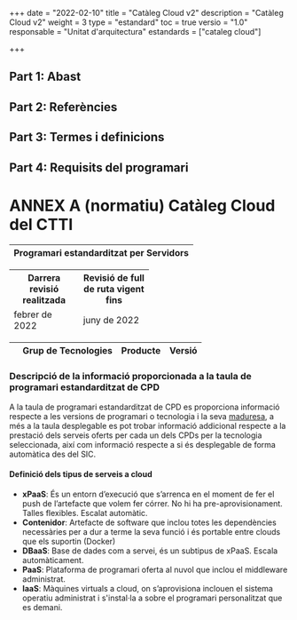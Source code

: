 +++
date        = "2022-02-10"
title       = "Catàleg Cloud v2"
description = "Catàleg Cloud v2"
weight		= 3
type = "estandard"
toc         = true
versio      = "1.0"
responsable = "Unitat d'arquitectura"
estandards =  ["cataleg cloud"]

+++
## Part 1: Abast

## Part 2: Referències 

## Part 3: Termes i definicions

## Part 4: Requisits del programari

# ANNEX A (normatiu) Catàleg Cloud del CTTI
<link rel="stylesheet" type="text/css" href="https://cdn.datatables.net/1.10.18/css/jquery.dataTables.min.css">
<link rel="stylesheet" type="text/css" href="https://cdn.datatables.net/responsive/2.2.2/css/responsive.dataTables.min.css">
<link rel="stylesheet" type="text/css" href="https://canigo.ctti.gencat.cat/drafts/catalegCloud/tableStyle.css">
<script type="text/javascript" language="javascript" src="https://code.jquery.com/jquery-3.3.1.js"></script>
<script type="text/javascript" language="javascript" src="https://cdn.datatables.net/1.10.18/js/jquery.dataTables.min.js"></script>
<script type="text/javascript" language="javascript" src="https://cdn.datatables.net/responsive/2.2.2/js/dataTables.responsive.min.js"></script>


<font size="20">
<table id="Titol_CPD" class="display" style="width:100%">
        <thead>
	    <tr>
            <th  colspan="8" align="center" style="font-weight:bold">Programari estandarditzat per Servidors</th>
        </tr>
 </thead>
</table>
</font>

<table id="Revisio" class="display" style="width:50%" align="center">
<thead>
<tr>
<th>Darrera revisió realitzada</th>
<th>Revisió de full de ruta vigent fins</th>
</tr>
<tr>
<td>febrer de 2022 </td>
<td>juny de 2022</td>
</tr>
</thead>
</table>

<table id="catalegCloud" class="display" style="width:100%">
        <thead>
            <tr>
                <th></th>
                <th>Grup de Tecnologies</th>
                <th>Producte</th>
                <th>Versió</th>
            </tr>
        </thead>
</table>

<script>
// Funció que dona format a la taula interna del Full de Ruta de CPD
function formatCPD(d) {
    // `d` is the original data object for the row
    return '<table cellpadding="7" cellspacing="1" style="padding-left:50px;border-collapse:collapse;width:100%">'+
        '<tr>'+
            '<th width="16%">CPD</th>'+
            '<th colspan="2" width="21%"><div align="center">CPD1</div></th>'+
            '<th colspan="2" width="21%"><div align="center">CPD2</div></th>'+
            '<th width="21%"><div align="center">CPD3</div></th>'+
            '<th width="21%"><div align="center">CPD4</div></th>'+
        '</tr>'+
        '<tr>'+
            '<th>Plataforma</th>'+
            '<td align="center"><img src="../catalegCloud/swarm.png" width="20"></td>'+
            '<td align="center"><img src="../catalegCloud/kubernetes.png" width="20"></td>'+
            '<td align="center"><img src="../catalegCloud/kubernetes.png" width="20"></td>'+
            '<td align="center"><img src="../catalegCloud/openShift.png" width="20"></td>'+
            '<td align="center"><img src="../catalegCloud/openShift.png" width="20"><img src="../catalegCloud/istio.png" height="20"></td>'+
            '<td align="center"><img src="../catalegCloud/openShift.png" width="20"><img src="../catalegCloud/istio.png" height="20"></td>'+
        '</tr>'+
        '<tr>'+
            '<th style="border: 1px solid rgb(165, 165, 165);">Cloud Privat</th>'+
            '<td align="center">'+d.cpd1swarm+'</td>'+
            '<td align="center">'+d.cpd1kubernetes+'</td>'+
            '<td align="center">'+d.cpd2kubernetes+'</td>'+
            '<td align="center">'+d.cpd2openshift+'</td>'+
            '<td align="center">'+d.cpd3openshift+'</td>'+
            '<td align="center">'+d.cpd4openshift+'</td>'+
        '</tr>'+
        '<tr>'+
            '<th style="border: 1px solid rgb(165, 165, 165);">Talles</th>'+
            '<td>'+
                '<table class="talles">'+
                    '<tr align="center">'+
                        '<td colspan="3"><strong>S</strong></th>'+
                        '<td colspan="3"><strong>M</strong></th>'+
                        '<td colspan="3"><strong>L</strong></th>'+
                        '<td colspan="3"><strong>XL</strong></th>'+
                    '</tr>'+
                    '<tr align="center">'+
                        '<td><strong>RAM</strong></th>'+
                        '<td><strong>CPU</strong></th>'+
                        '<td><strong>DISC</strong></th>'+
                        '<td><strong>RAM</strong></th>'+
                        '<td><strong>CPU</strong></th>'+
                        '<td><strong>DISC</strong></th>'+
                        '<td><strong>RAM</strong></th>'+
                        '<td><strong>CPU</strong></th>'+
                        '<td><strong>DISC</strong></th>'+
                        '<td><strong>RAM</strong></th>'+
                        '<td><strong>CPU</strong></th>'+
                        '<td><strong>DISC</strong></th>'+
                    '</tr>'+
                    '<tr align="center">'+
                        '<td>512</td>'+
                        '<td>500</td>'+
                        '<td>10</td>'+
                        '<td>1024</td>'+
                        '<td>1000</td>'+
                        '<td>10</td>'+
                        '<td>2048</td>'+
                        '<td>1500</td>'+
                        '<td>10</td>'+
                        '<td>-</td>'+
                        '<td>-</td>'+
                        '<td>-</td>'+
                    '</tr>'+
                '</table>'+
            '</td>'+
            '<td>'+
                '<table class="talles">'+
                    '<tr align="center">'+
                        '<td colspan="3"><strong>S</strong></th>'+
                        '<td colspan="3"><strong>M</strong></th>'+
                        '<td colspan="3"><strong>L</strong></th>'+
                        '<td colspan="3"><strong>XL</strong></th>'+
                    '</tr>'+
                    '<tr align="center">'+
                        '<td><strong>RAM</strong></th>'+
                        '<td><strong>CPU</strong></th>'+
                        '<td><strong>DISC</strong></th>'+
                        '<td><strong>RAM</strong></th>'+
                        '<td><strong>CPU</strong></th>'+
                        '<td><strong>DISC</strong></th>'+
                        '<td><strong>RAM</strong></th>'+
                        '<td><strong>CPU</strong></th>'+
                        '<td><strong>DISC</strong></th>'+
                        '<td><strong>RAM</strong></th>'+
                        '<td><strong>CPU</strong></th>'+
                        '<td><strong>DISC</strong></th>'+
                    '</tr>'+
                    '<tr align="center">'+
                        '<td>256</td>'+
                        '<td>250</td>'+
                        '<td>4</td>'+
                        '<td>512</td>'+
                        '<td>500</td>'+
                        '<td>4</td>'+
                        '<td>1024</td>'+
                        '<td>1000</td>'+
                        '<td>4</td>'+
                        '<td>2048</td>'+
                        '<td>2000</td>'+
                        '<td>4</td>'+
                    '</tr>'+
                '</table>'+
            '</td>'+
            '<td>'+
                '<table class="talles">'+
                    '<tr align="center">'+
                        '<td colspan="3"><strong>S</strong></th>'+
                        '<td colspan="3"><strong>M</strong></th>'+
                        '<td colspan="3"><strong>L</strong></th>'+
                        '<td colspan="3"><strong>XL</strong></th>'+
                    '</tr>'+
                    '<tr align="center">'+
                        '<td><strong>RAM</strong></th>'+
                        '<td><strong>CPU</strong></th>'+
                        '<td><strong>DISC</strong></th>'+
                        '<td><strong>RAM</strong></th>'+
                        '<td><strong>CPU</strong></th>'+
                        '<td><strong>DISC</strong></th>'+
                        '<td><strong>RAM</strong></th>'+
                        '<td><strong>CPU</strong></th>'+
                        '<td><strong>DISC</strong></th>'+
                        '<td><strong>RAM</strong></th>'+
                        '<td><strong>CPU</strong></th>'+
                        '<td><strong>DISC</strong></th>'+
                    '</tr>'+
                    '<tr align="center">'+
                        '<td>256</td>'+
                        '<td>62</td>'+
                        '<td>*</td>'+
                        '<td>521</td>'+
                        '<td>125</td>'+
                        '<td>*</td>'+
                        '<td>1024</td>'+
                        '<td>250</td>'+
                        '<td>*</td>'+
                        '<td>2048</td>'+
                        '<td>500</td>'+
                        '<td>*</td>'+
                    '</tr>'+
                '</table>'+
            '</td>'+
            '<td>'+
                '<table class="talles">'+
                    '<tr align="center">'+
                        '<td colspan="3"><strong>S</strong></th>'+
                        '<td colspan="3"><strong>M</strong></th>'+
                        '<td colspan="3"><strong>L</strong></th>'+
                        '<td colspan="3"><strong>XL</strong></th>'+
                    '</tr>'+
                    '<tr align="center">'+
                        '<td><strong>RAM</strong></th>'+
                        '<td><strong>CPU</strong></th>'+
                        '<td><strong>DISC</strong></th>'+
                        '<td><strong>RAM</strong></th>'+
                        '<td><strong>CPU</strong></th>'+
                        '<td><strong>DISC</strong></th>'+
                        '<td><strong>RAM</strong></th>'+
                        '<td><strong>CPU</strong></th>'+
                        '<td><strong>DISC</strong></th>'+
                        '<td><strong>RAM</strong></th>'+
                        '<td><strong>CPU</strong></th>'+
                        '<td><strong>DISC</strong></th>'+
                    '</tr>'+
                    '<tr align="center">'+
                        '<td>256</td>'+
                        '<td>62</td>'+
                        '<td>*</td>'+
                        '<td>521</td>'+
                        '<td>125</td>'+
                        '<td>*</td>'+
                        '<td>1024</td>'+
                        '<td>250</td>'+
                        '<td>*</td>'+
                        '<td>2048</td>'+
                        '<td>500</td>'+
                        '<td>*</td>'+
                    '</tr>'+
                '</table>'+
            '</td>'+
            '<td>'+
                '<table class="talles">'+
                    '<tr align="center">'+
                        '<td colspan="3"><strong>S</strong></th>'+
                        '<td colspan="3"><strong>M</strong></th>'+
                        '<td colspan="3"><strong>L</strong></th>'+
                        '<td colspan="3"><strong>XL</strong></th>'+
                    '</tr>'+
                    '<tr align="center">'+
                        '<td><strong>RAM</strong></th>'+
                        '<td><strong>CPU</strong></th>'+
                        '<td><strong>DISC</strong></th>'+
                        '<td><strong>RAM</strong></th>'+
                        '<td><strong>CPU</strong></th>'+
                        '<td><strong>DISC</strong></th>'+
                        '<td><strong>RAM</strong></th>'+
                        '<td><strong>CPU</strong></th>'+
                        '<td><strong>DISC</strong></th>'+
                        '<td><strong>RAM</strong></th>'+
                        '<td><strong>CPU</strong></th>'+
                        '<td><strong>DISC</strong></th>'+
                    '</tr>'+
                    '<tr align="center">'+
                        '<td>256</td>'+
                        '<td>250</td>'+
                        '<td>1</td>'+
                        '<td>512</td>'+
                        '<td>500</td>'+
                        '<td>2</td>'+
                        '<td>1024</td>'+
                        '<td>1000</td>'+
                        '<td>4</td>'+
                        '<td>2048</td>'+
                        '<td>2000</td>'+
                        '<td>8</td>'+
                    '</tr>'+
                '</table>'+
            '</td>'+
            '<td>'+
                '<table class="talles">'+
                    '<tr align="center">'+
                        '<td colspan="3"><strong>S</strong></th>'+
                        '<td colspan="3"><strong>M</strong></th>'+
                        '<td colspan="3"><strong>L</strong></th>'+
                        '<td colspan="3"><strong>XL</strong></th>'+
                    '</tr>'+
                    '<tr align="center">'+
                        '<td><strong>RAM</strong></th>'+
                        '<td><strong>CPU</strong></th>'+
                        '<td><strong>DISC</strong></th>'+
                        '<td><strong>RAM</strong></th>'+
                        '<td><strong>CPU</strong></th>'+
                        '<td><strong>DISC</strong></th>'+
                        '<td><strong>RAM</strong></th>'+
                        '<td><strong>CPU</strong></th>'+
                        '<td><strong>DISC</strong></th>'+
                        '<td><strong>RAM</strong></th>'+
                        '<td><strong>CPU</strong></th>'+
                        '<td><strong>DISC</strong></th>'+
                    '</tr>'+
                    '<tr align="center">'+
                        '<td>256</td>'+
                        '<td>250</td>'+
                        '<td>1</td>'+
                        '<td>512</td>'+
                        '<td>500</td>'+
                        '<td>2</td>'+
                        '<td>1024</td>'+
                        '<td>1000</td>'+
                        '<td>4</td>'+
                        '<td>2048</td>'+
                        '<td>2000</td>'+
                        '<td>8</td>'+
                    '</tr>'+
                '</table>'+
            '</td>'+      
	    '<tr>'+
            '<th>Imatges del Catàleg Cloud</th>'+
            '<td colspan="7">'+d.imatgescatalegcloud+'</td>'+
        '</tr>'+
        '<tr>'+
            '<th width="16%">Plataforma</th>'+
            '<th colspan="2" width="21%"><div align="center">Compose</div></th>'+
            '<th colspan="2" width="21%"><div align="center">IBM Cloud</div></th>'+
            '<th width="21%"><div align="center">Azure</div></th>'+
            '<th width="21%"><div align="center">AWS</div></th>'+
        '</tr>'+
        '<tr>'+
            '<th style="border: 1px solid rgb(165, 165, 165);">Cloud Public</th>'+
            '<td colspan="2" style="border: 1px solid rgb(165, 165, 165);">'+d.compose+'</td>'+
            '<td colspan="2" style="border: 1px solid rgb(165, 165, 165);">'+d.ibmcloud+'</td>'+ 
            '<td style="border: 1px solid rgb(165, 165, 165);">'+d.azuregestionat+'</td>'+
            '<td style="border: 1px solid rgb(165, 165, 165);">'+d.aws+'</td>'+
        '</tr>'+
        '<tr>'+
	        '<th>   </th>'+
	        '<th colspan="7">   </th>'+
	    '</tr>'+
        '<tr>'+
            '<th>Observacions:</th>'+
            '<td colspan="7">'+d.observacions+'</td>'+
        '</tr>'+
    '</table>';
}
$(document).ready(function() {
    var taulaCatalegCloud = $('#catalegCloud').DataTable( {
    "columnDefs": [
        { "width": "10%", "targets": 0 }
    ],
    "paging": false,
	"info" : false,
	"ordering": false,
	"responsive": {
            details: false
    	},
    	"language":{
	        	"search" : "<strong>Cerca:</strong> ",
		        "infoEmpty": "No hi ha registres",
	        	"zeroRecords": "No s'han trobat registres"
        },
        "ajax": "../catalegCloud/catalegCloud.json",
        "columns": [
            {   "className":      'details-control',
                "orderable":      false,
                "data":           null,
                "defaultContent": '',
	            "width": "10%" },
            {   "data": "categoria",
	            "width": "30%" },
            {   "data": "producte", 
	            "className":      'intern',
	            "width": "30%" },
            {   "data": "versio",
                "className":      'intern',
	        "width": "80%" },
            
        ],
        "order": [[1, 'asc']],
           "initComplete": function () {
            this.api().columns().every( function (col_index) {
                var column = this;
                if (col_index !==1 && col_index !==2){
	                	$("<p>&nbsp;</p>").appendTo($(column.header()));
	                	return;
                }
                var select = $('<select><option value=""></option></select>')
                    .appendTo( $(column.header()) )
                    .on( 'change', function () {
                        var val = $.fn.dataTable.util.escapeRegex(
                            $(this).val()
                        ); 
                        column
                            .search( val ? '^'+val+'$' : '', true, false )
                            .draw();
                    } ); 
                column.data().unique().sort().each( function ( d, j ) {
                    select.append( '<option value="'+d+'">'+d+'</option>' )
                } );
            } );
        }
    });
     // Add event listener for opening and closing details
    $('#catalegCloud tbody').on('click', 'td.details-control', function () {
        var tr = $(this).closest('tr');
        var row = taulaCatalegCloud.row( tr );
        if ( row.child.isShown() ) {
            // This row is already open - close it
            row.child.hide();
            tr.removeClass('shown');
        }
        else {
            // Open this row
            row.child( formatCPD(row.data()) ).show();
            tr.addClass('shown');
        }
    });
});
</script>

### Descripció de la informació proporcionada a la taula de programari estandarditzat de CPD

A la taula de programari estandarditzat de CPD es proporciona informació respecte a les versions de programari o tecnologia i la seva <a href='{{<relref "#maduresa" >}}'>maduresa</a>, a més a la taula desplegable es pot trobar informació addicional respecte a la prestació dels serveis oferts per cada un dels CPDs per la tecnologia seleccionada, així com informació respecte a si és desplegable de forma automàtica des del SIC.

#### Definició dels tipus de serveis a cloud

- **xPaaS**: És un entorn d’execució que s’arrenca en el moment de fer el push de l’artefacte que volem fer córrer. No hi ha pre-aprovisionament. Talles flexibles. Escalat automàtic.
- **Contenidor**: Artefacte de software que inclou totes les dependències necessàries per a dur a terme la seva funció i és portable entre clouds que els suportin (Docker)
- **DBaaS**: Base de dades com a servei, és un subtipus de xPaaS. Escala automàticament.
- **PaaS**: Plataforma de programari oferta al nuvol que inclou el middleware administrat.
- **IaaS**: Màquines virtuals a cloud, on s’aprovisiona inclouen el sistema operatiu administrat i s'instal·la a sobre el programari personalitzat que es demani.
